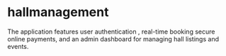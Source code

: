 # hallmanagement
The application features user authentication , real-time booking secure online payments, and an admin dashboard for managing hall listings and events.
